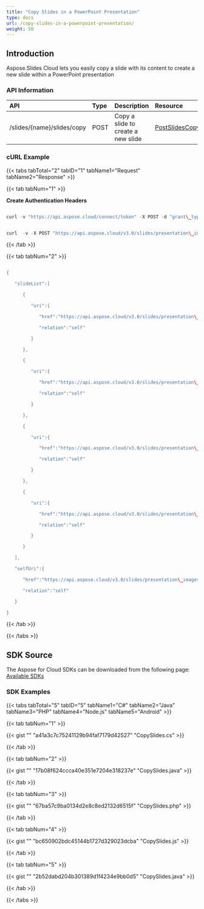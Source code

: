 ```yaml
---
title: "Copy Slides in a PowerPoint Presentation"
type: docs
url: /copy-slides-in-a-powerpoint-presentation/
weight: 50
---
```


## **Introduction**
Aspose.Slides Cloud lets you easily copy a slide with its content to create a new slide within a PowerPoint presentation
### **API Information**

|**API**|**Type**|**Description**|**Resource**|
| :- | :- | :- | :- |
|/slides/{name}/slides/copy|POST|Copy a slide to create a new slide|[PostSlidesCopy](https://apireference.aspose.cloud/slides/#/Slides/PostSlidesCopy)|
### **cURL Example**
{{< tabs tabTotal="2" tabID="1" tabName1="Request" tabName2="Response" >}}

{{< tab tabNum="1" >}}

**Create Authentication Headers** 

```java

curl -v "https://api.aspose.cloud/connect/token" -X POST -d "grant\_type=client\_credentials&client\_id=XXX&client\_secret=XXXX-XX" -H "Content-Type: application/x-www-form-urlencoded" -H "Accept: application/json"

```

```java

curl  -v -X POST "https://api.aspose.cloud/v3.0/slides/presentation\_images.pptx/slides/copy?slideToCopy=1&position=2" -H "Content-Type: application/json" -H "Authorization: Bearer eyJhbGciOiJSUzI1NiIsInR5cCI6IkpXVCJ9.eyJuYmYiOjE1NTk4NDY0NTQsImV4cCI6MTU1OTkzMjg1NCwiaXNzIjoiaHR0cHM6Ly9hcGkuYXNwb3NlLmNsb3VkIiwiYXVkIjpbImh0dHBzOi8vYXBpLmFzcG9zZS5jbG91ZC9yZXNvdXJjZXMiLCJhcGkucGxhdGZvcm0iLCJhcGkucHJvZHVjdHMiXSwiY2xpZW50X2lkIjoiNzg5NDZmYjQtM2JkNC00ZDNlLWIzMDktZjllMmZmOWFjNmY5Iiwic2NvcGUiOlsiYXBpLnBsYXRmb3JtIiwiYXBpLnByb2R1Y3RzIl19.jeWJiVCVWeRJ\_1Uux9PP701XZ7inSf2g1gotFTBkb76tWBOJf7cASswVUM7gXhMKSZ7suYwRl\_ZC0KmGHUiVjCBQZrjsAAAvwZsFIHLZMd\_H-hbZti4XPjRSChUYzTF1kJ1vnvLEABXPf4yybZqNdbqe5zBMtsWuVFtaNs\_V7PkVhz\_e3v1L6nYKw84VbINMOCwqMXd2EwRilzt7VsKWBL47A1AY1D3b-Mp4xrKoc5ICWUAA\_qqEOaPmp1V8GF0OzjFgn6FKeeSa13pIbD7Xt6qVZDpK2mm11vGnlGE3FMgSUz7HWempfsNyo1KpAiDhQG4VS6wl3QYdyVB7EzwyPA" --ssl-no-revoke -d {

```

{{< /tab >}}

{{< tab tabNum="2" >}}

```java

{

   "slideList":[

      {

         "uri":{

            "href":"https://api.aspose.cloud/v3.0/slides/presentation\_images.pptx/slides/1",

            "relation":"self"

         }

      },

      {

         "uri":{

            "href":"https://api.aspose.cloud/v3.0/slides/presentation\_images.pptx/slides/2",

            "relation":"self"

         }

      },

      {

         "uri":{

            "href":"https://api.aspose.cloud/v3.0/slides/presentation\_images.pptx/slides/3",

            "relation":"self"

         }

      },

      {

         "uri":{

            "href":"https://api.aspose.cloud/v3.0/slides/presentation\_images.pptx/slides/4",

            "relation":"self"

         }

      }

   ],

   "selfUri":{

      "href":"https://api.aspose.cloud/v3.0/slides/presentation\_images.pptx/slides",

      "relation":"self"

   }

}

```

{{< /tab >}}

{{< /tabs >}}
## **SDK Source**
The Aspose for Cloud SDKs can be downloaded from the following page: [Available SDKs](/slidescloud/available-sdks/)
### **SDK Examples**
{{< tabs tabTotal="5" tabID="5" tabName1="C#" tabName2="Java" tabName3="PHP" tabName4="Node.js" tabName5="Android" >}}

{{< tab tabNum="1" >}}

{{< gist "" "a41a3c7c75241129b94faf7179d42527" "CopySlides.cs" >}}

{{< /tab >}}

{{< tab tabNum="2" >}}

{{< gist "" "17b08f624ccca40e351e7204e318237e" "CopySlides.java" >}}

{{< /tab >}}

{{< tab tabNum="3" >}}

{{< gist "" "67ba57c9ba0134d2e8c8ed2132d6515f" "CopySlides.php" >}}

{{< /tab >}}

{{< tab tabNum="4" >}}

{{< gist "" "bc650902bdc45144b1727d329023dcba" "CopySlides.js" >}}

{{< /tab >}}

{{< tab tabNum="5" >}}

{{< gist "" "2b52dabd204b301389d1f4234e9bb0d5" "CopySlides.java" >}}

{{< /tab >}}

{{< /tabs >}}
